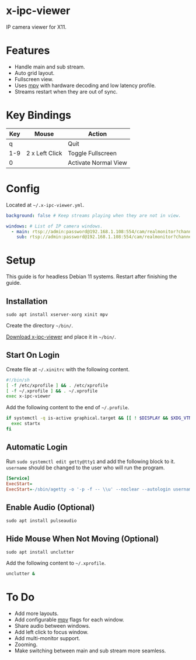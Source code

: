 # x-ipc-viewer

IP camera viewer for X11.

# Features

- Handle main and sub stream.
- Auto grid layout.
- Fullscreen view.
- Uses [mpv](https://mpv.io) with hardware decoding and low latency profile.
- Streams restart when they are out of sync.

# Key Bindings

| Key | Mouse          | Action               |
| --- | -------------- | -------------------- |
| q   |                | Quit                 |
| 1-9 | 2 x Left Click | Toggle Fullscreen    |
| 0   |                | Activate Normal View |

# Config

Located at `~/.x-ipc-viewer.yml`.

```yaml
background: false # Keep streams playing when they are not in view.

windows: # List of IP camera windows.
  - main: rtsp://admin:password@192.168.1.108:554/cam/realmonitor?channel=1&subtype=0 # Main stream used in fullscreen and/or normal view.
    sub: rtsp://admin:password@192.168.1.108:554/cam/realmonitor?channel=1&subtype=1 # Sub stream used in normal view. (optional)
```

# Setup

This guide is for headless Debian 11 systems. Restart after finishing the guide.

## Installation

```
sudo apt install xserver-xorg xinit mpv
```

Create the directory `~/bin/`.

[Download x-ipc-viewer](https://github.com/ItsNotGoodName/x-ipc-viewer/releases) and place it in `~/bin/`.

## Start On Login

Create file at `~/.xinitrc` with the following content.

```sh
#!/bin/sh
[ -f /etc/xprofile ] && . /etc/xprofile
[ -f ~/.xprofile ] && . ~/.xprofile
exec x-ipc-viewer
```

Add the following content to the end of `~/.profile`.

```sh
if systemctl -q is-active graphical.target && [[ ! $DISPLAY && $XDG_VTNR -eq 1 ]]; then
  exec startx
fi
```

## Automatic Login

Run `sudo systemctl edit getty@tty1` and add the following block to it.
`username` should be changed to the user who will run the program.

```ini
[Service]
ExecStart=
ExecStart=-/sbin/agetty -o '-p -f -- \\u' --noclear --autologin username %I $TERM
```

## Enable Audio (Optional)

```shell
sudo apt install pulseaudio
```

## Hide Mouse When Not Moving (Optional)

```shell
sudo apt install unclutter
```

Add the following content to `~/.xprofile`.

```sh
unclutter &
```

# To Do

- Add more layouts.
- Add configurable [mpv](https://mpv.io) flags for each window.
- Share audio between windows.
- Add left click to focus window.
- Add multi-monitor support.
- Zooming.
- Make switching between main and sub stream more seamless.

